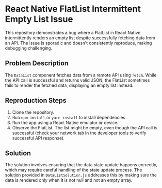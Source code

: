 # React Native FlatList Intermittent Empty List Issue

This repository demonstrates a bug where a FlatList in React Native intermittently renders an empty list despite successfully fetching data from an API.  The issue is sporadic and doesn't consistently reproduce, making debugging challenging.

## Problem Description

The `DataList` component fetches data from a remote API using `fetch`. While the API call is successful and returns valid JSON, the FlatList sometimes fails to render the fetched data, displaying an empty list instead.

## Reproduction Steps

1. Clone the repository.
2. Run `npm install` or `yarn install` to install dependencies.
3. Run the app using a React Native emulator or device.
4. Observe the FlatList.  The list might be empty, even though the API call is successful (check your network tab in the developer tools to verify successful API response).

## Solution

The solution involves ensuring that the data state update happens correctly, which may require careful handling of the state update process.
The solution provided in `DataListSolution.js` addresses this by making sure the data is rendered only when it is not null and not an empty array.